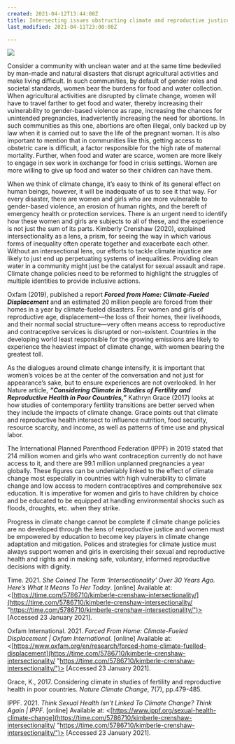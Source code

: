```yaml
---
created: 2021-04-12T13:44:08Z
title: Intersecting issues obstructing climate and reproductive justice (Tobi Ayodele)
last_modified: 2021-04-11T23:00:00Z

---
```

![](/uploads/woman-with-water.jpg)

Consider a community with unclean water and at the same time bedeviled by man-made and natural disasters that disrupt agricultural activities and make living difficult. In such communities, by default of gender roles and societal standards, women bear the burdens for food and water collection. When agricultural activities are disrupted by climate change, women will have to travel farther to get food and water, thereby increasing their vulnerability to gender-based violence as rape, increasing the chances for unintended pregnancies, inadvertently increasing the need for abortions. In such communities as this one, abortions are often illegal, only backed up by law when it is carried out to save the life of the pregnant woman. It is also important to mention that in communities like this, getting access to obstetric care is difficult, a factor responsible for the high rate of maternal mortality. Further, when food and water are scarce, women are more likely to engage in sex work in exchange for food in crisis settings. Women are more willing to give up food and water so their children can have them.

When we think of climate change, it’s easy to think of its general effect on human beings, however, it will be inadequate of us to see it that way. For every disaster, there are women and girls who are more vulnerable to gender-based violence, an erosion of human rights, and the bereft of emergency health or protection services. There is an urgent need to identify how these women and girls are subjects to all of these, and the experience is not just the sum of its parts. Kimberly Crenshaw (2020), explained intersectionality as a lens, a prism, for seeing the way in which various forms of inequality often operate together and exacerbate each other. Without an intersectional lens, our efforts to tackle climate injustice are likely to just end up perpetuating systems of inequalities. Providing clean water in a community might just be the catalyst for sexual assault and rape. Climate change policies need to be reformed to highlight the struggles of multiple identities to provide inclusive actions.

Oxfam (2019), published a report **_Forced from Home: Climate-Fueled Displacement_** and an estimated 20 million people are forced from their homes in a year by climate-fueled disasters. For women and girls of reproductive age, displacement—the loss of their homes, their livelihoods, and their normal social structure—very often means access to reproductive and contraceptive services is disrupted or non-existent. Countries in the developing world least responsible for the growing emissions are likely to experience the heaviest impact of climate change, with women bearing the greatest toll.

As the dialogues around climate change intensify, it is important that women’s voices be at the center of the conversation and not just for appearance’s sake, but to ensure experiences are not overlooked. In her Nature article, **_“Considering Climate in Studies of Fertility and Reproductive Health in Poor Countries,”_** Kathryn Grace (2017) looks at how studies of contemporary fertility transitions are better served when they include the impacts of climate change. Grace points out that climate and reproductive health intersect to influence nutrition, food security, resource scarcity, and income, as well as patterns of time use and physical labor.

The International Planned Parenthood Federation (IPPF) in 2019 stated that 214 million women and girls who want contraception currently do not have access to it, and there are 99.1 million unplanned pregnancies a year globally. These figures can be undeniably linked to the effect of climate change most especially in countries with high vulnerability to climate change and low access to modern contraceptives and comprehensive sex education. It is imperative for women and girls to have children by choice and be educated to be equipped at handling environmental shocks such as floods, droughts, etc. when they strike.

Progress in climate change cannot be complete if climate change policies are no developed through the lens of reproductive justice and women must be empowered by education to become key players in climate change adaptation and mitigation. Polices and strategies for climate justice must always support women and girls in exercising their sexual and reproductive health and rights and in making safe, voluntary, informed reproductive decisions with dignity.

Time. 2021. _She Coined The Term ‘Intersectionality’ Over 30 Years Ago. Here’s What It Means To Her Today_. \[online\] Available at: <[https://time.com/5786710/kimberle-crenshaw-intersectionality/](https://time.com/5786710/kimberle-crenshaw-intersectionality/ "https://time.com/5786710/kimberle-crenshaw-intersectionality/")> \[Accessed 23 January 2021\].

Oxfam International. 2021. _Forced From Home: Climate-Fueled Displacement | Oxfam International_. \[online\] Available at: <[https://www.oxfam.org/en/research/forced-home-climate-fuelled-displacement](https://time.com/5786710/kimberle-crenshaw-intersectionality/ "https://time.com/5786710/kimberle-crenshaw-intersectionality/")> \[Accessed 23 January 2021\].

Grace, K., 2017. Considering climate in studies of fertility and reproductive health in poor countries. _Nature Climate Change_, 7(7), pp.479-485.

IPPF. 2021. _Think Sexual Health Isn’t Linked To Climate Change? Think Again | IPPF_. \[online\] Available at: <[https://www.ippf.org/sexual-health-climate-change](https://time.com/5786710/kimberle-crenshaw-intersectionality/ "https://time.com/5786710/kimberle-crenshaw-intersectionality/")> \[Accessed 23 January 2021\].
